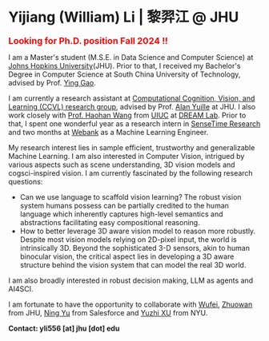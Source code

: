 # Yijiang (William) Li | 黎羿江 @ JHU

<span style="color:red; font-size: 125%">**Looking for Ph.D. position Fall 2024 !!**</span>

I am a Master's student (M.S.E. in Data Science and Computer Science) at [Johns Hopkins University](https://www.jhu.edu/)(JHU). Prior to that, I received my Bachelor's Degree in Computer Science at South China University of Technology, advised by Prof. [Ying Gao](https://www.scholat.com/gaoying26.en).

I am currently a research assistant at [Computational Cognition, Vision, and Learning (CCVL) research group](https://ccvl.jhu.edu/), advised by Prof. [Alan Yuille](https://www.cs.jhu.edu/~ayuille/) at JHU. I also work closely with [Prof. Haohan Wang](https://haohanwang.github.io/) from [UIUC](https://illinois.edu/) at [DREAM Lab](https://dreamlabuiuc.github.io/). Prior to that, I spent one wonderful year as a research intern in [SenseTime Research](https://www.sensetime.com/) and two months at [Webank](https://www.webank.com/) as a Machine Learning Engineer.

My research interest lies in sample efficient, trustworthy and generalizable Machine Learning. I am also interested in Computer Vision, intrigued by various aspects such as scene understanding, 3D vision models and cogsci-inspired vision. I am currently fascinated by the following research questions:
- Can we use language to scaffold vision learning? The robust vision system humans possess can be partially credited to the human language which
inherently captures high-level semantics and abstractions facilitating easy compositional reasoning.
- How to better leverage 3D aware vision model to reason more robustly. Despite most vision models relying on 2D-pixel input, the world is intrinsically 3D. Beyond the sophisticated 3-D sensors, akin to human binocular vision, the critical aspect lies in developing a 3D aware structure behind the vision system that can model the real 3D world. 

I am also broadly interested in robust decision making, LLM as agents and AI4SCI. 

I am fortunate to have the opportunity to collaborate with [Wufei](https://wufeim.github.io/), [Zhuowan](https://lizw14.github.io/) from JHU, [Ning Yu](https://ningyu1991.github.io/) from Salesforce and [Yuzhi XU](https://scholar.google.com/citations?user=jiUlHrUAAAAJ&hl=zh-CN) from NYU.

**Contact: yli556 [at] jhu [dot] edu**